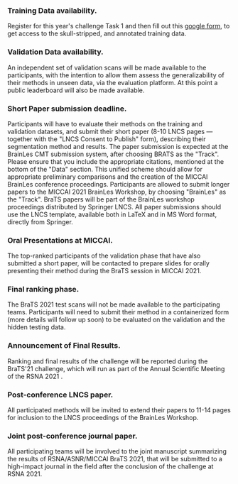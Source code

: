 ### **Training Data availability**.

Register for this year's challenge Task 1 and then fill out this [google form](https://forms.gle/FRabNXU3LL5trypm9), to get access to the skull-stripped, and annotated training data.

### **Validation Data availability**.

An independent set of validation scans will be made available to the participants, with the intention to allow them assess the generalizability of their methods in unseen data, via the evaluation platform. At this point a public leaderboard will also be made available.

### **Short Paper submission deadline**.

Participants will have to evaluate their methods on the training and validation datasets, and submit their short paper (8-10 LNCS pages — together with the "LNCS Consent to Publish" form), describing their segmentation method and results. The paper submission is expected at the BrainLes CMT submission system, after choosing BRATS as the "Track". Please ensure that you include the appropriate citations, mentioned at the bottom of the "Data" section. This unified scheme should allow for appropriate preliminary comparisons and the creation of the MICCAI BrainLes conference proceedings. Participants are allowed to submit longer papers to the MICCAI 2021 BrainLes Workshop, by choosing "BrainLes" as the "Track". BraTS papers will be part of the BrainLes workshop proceedings distributed by Springer LNCS. All paper submissions should use the LNCS template, available both in LaTeX and in MS Word format, directly from Springer.

### **Oral Presentations at MICCAI**.

The top-ranked participants of the validation phase that have also submitted a short paper, will be contacted to prepare slides for orally presenting their method during the BraTS session in MICCAI 2021.

### **Final ranking phase**.

The BraTS 2021 test scans will not be made available to the participating teams. Participants will need to submit their method in a containerized form (more details will follow up soon) to be evaluated on the validation and the hidden testing data.

### **Announcement of Final Results**.

Ranking and final results of the challenge will be reported during the BraTS'21 challenge, which will run as part of the Annual Scientific Meeting of the RSNA 2021 .

### **Post-conference LNCS paper**.

All participated methods will be invited to extend their papers to 11-14 pages for inclusion to the LNCS proceedings of the BrainLes Workshop.

### **Joint post-conference journal paper**.

All participating teams will be involved to the joint manuscript summarizing the results of RSNA/ASNR/MICCAI BraTS 2021, that will be submitted to a high-impact journal in the field after the conclusion of the challenge at RSNA 2021.
